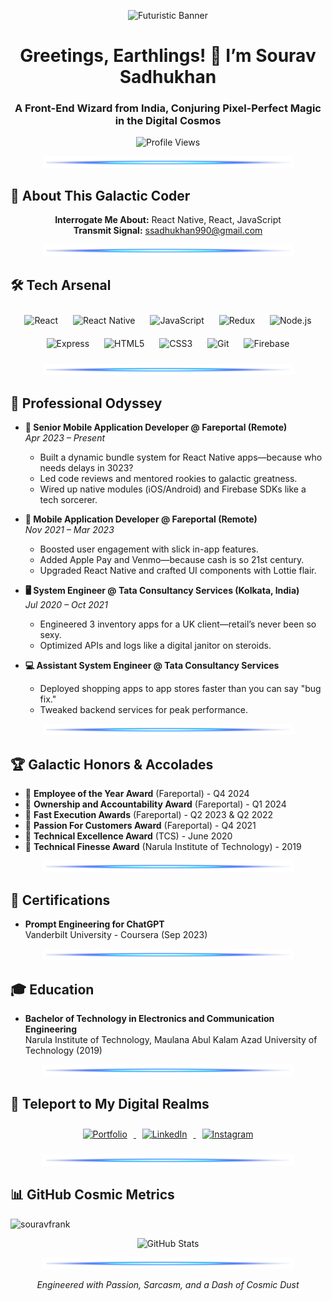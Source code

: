<!-- FUTURISTIC HEADER BANNER -->
<p align="center">
  <img src="https://via.placeholder.com/1200x300.png?text=Sourav+Sadhukhan+-+Front-End+Wizard" alt="Futuristic Banner" style="max-width:100%;">
  <!-- Replace with a cyberpunk/neon-themed banner featuring your name and title -->
</p>

<h1 align="center">Greetings, Earthlings! 👋 I’m Sourav Sadhukhan</h1>
<h3 align="center">A Front-End Wizard from India, Conjuring Pixel-Perfect Magic in the Digital Cosmos</h3>

<p align="center">
  <img src="https://komarev.com/ghpvc/?username=souravfrank&label=Profile%20Views&color=0e0ba2&style=plastic" alt="Profile Views" />
</p>

<!-- NEON DIVIDER -->
<p align="center">
  <img src="./assets/neon_devider.png" alt="Neon Divider" style="max-width:80%;">
  <!-- Replace with a neon glowing line graphic -->
</p>

## 🌌 About This Galactic Coder

<p align="center">
  <strong>Interrogate Me About:</strong> React Native, React, JavaScript <br>
  <strong>Transmit Signal:</strong> <a href="mailto:ssadhukhan990@gmail.com">ssadhukhan990@gmail.com</a>
</p>

<!-- NEON DIVIDER -->
<p align="center">
  <img src="./assets/neon_devider.png" alt="Neon Divider" style="max-width:80%;">
</p>

## 🛠️ Tech Arsenal

<p align="center">
  <img src="https://img.shields.io/badge/React-61DAFB?style=for-the-badge&logo=react&logoColor=black" alt="React" style="padding: 10px;">
  <img src="https://img.shields.io/badge/React_Native-20232A?style=for-the-badge&logo=react&logoColor=61DAFB" alt="React Native" style="padding: 10px;">
  <img src="https://img.shields.io/badge/JavaScript-F7DF1E?style=for-the-badge&logo=javascript&logoColor=black" alt="JavaScript" style="padding: 10px;">
  <img src="https://img.shields.io/badge/Redux-764ABC?style=for-the-badge&logo=redux&logoColor=white" alt="Redux" style="padding: 10px;">
  <img src="https://img.shields.io/badge/Node.js-339933?style=for-the-badge&logo=nodedotjs&logoColor=white" alt="Node.js" style="padding: 10px;">
  <img src="https://img.shields.io/badge/Express-000000?style=for-the-badge&logo=express&logoColor=white" alt="Express" style="padding: 10px;">
  <img src="https://img.shields.io/badge/HTML5-E34F26?style=for-the-badge&logo=html5&logoColor=white" alt="HTML5" style="padding: 10px;">
  <img src="https://img.shields.io/badge/CSS3-1572B6?style=for-the-badge&logo=css3&logoColor=white" alt="CSS3" style="padding: 10px;">
  <img src="https://img.shields.io/badge/Git-F05032?style=for-the-badge&logo=git&logoColor=white" alt="Git" style="padding: 10px;">
  <img src="https://img.shields.io/badge/Firebase-FFCA28?style=for-the-badge&logo=firebase&logoColor=black" alt="Firebase" style="padding: 10px;">
</p>
<!-- Consider a custom graphic (e.g., radar chart) showing proficiency levels -->

<!-- NEON DIVIDER -->
<p align="center">
  <img src="./assets/neon_devider.png" alt="Neon Divider" style="max-width:80%;">
</p>

## 🚀 Professional Odyssey

- **🚀 Senior Mobile Application Developer @ Fareportal (Remote)**  
  _Apr 2023 – Present_

  - Built a dynamic bundle system for React Native apps—because who needs delays in 3023?
  - Led code reviews and mentored rookies to galactic greatness.
  - Wired up native modules (iOS/Android) and Firebase SDKs like a tech sorcerer.

- **📱 Mobile Application Developer @ Fareportal (Remote)**  
  _Nov 2021 – Mar 2023_

  - Boosted user engagement with slick in-app features.
  - Added Apple Pay and Venmo—because cash is so 21st century.
  - Upgraded React Native and crafted UI components with Lottie flair.

- **🖥️ System Engineer @ Tata Consultancy Services (Kolkata, India)**  
  _Jul 2020 – Oct 2021_

  - Engineered 3 inventory apps for a UK client—retail’s never been so sexy.
  - Optimized APIs and logs like a digital janitor on steroids.

- **💻 Assistant System Engineer @ Tata Consultancy Services**
  - Deployed shopping apps to app stores faster than you can say "bug fix."
  - Tweaked backend services for peak performance.
  <!-- Replace with a timeline graphic for a futuristic vibe -->

<!-- NEON DIVIDER -->
<p align="center">
  <img src="./assets/neon_devider.png" alt="Neon Divider" style="max-width:80%;">
</p>

## 🏆 Galactic Honors & Accolades

- 🏅 **Employee of the Year Award** (Fareportal) - Q4 2024
- 🏅 **Ownership and Accountability Award** (Fareportal) - Q1 2024
- 🏅 **Fast Execution Awards** (Fareportal) - Q2 2023 & Q2 2022
- 🏅 **Passion For Customers Award** (Fareportal) - Q4 2021
- 🏅 **Technical Excellence Award** (TCS) - June 2020
- 🏅 **Technical Finesse Award** (Narula Institute of Technology) - 2019
<!-- Replace with a trophy/medal graphic showcasing all awards -->

<!-- NEON DIVIDER -->
<p align="center">
  <img src="./assets/neon_devider.png" alt="Neon Divider" style="max-width:80%;">
</p>

## 📜 Certifications

- **Prompt Engineering for ChatGPT**  
  Vanderbilt University - Coursera (Sep 2023)
  <!-- Add a badge or certificate icon -->

<!-- NEON DIVIDER -->
<p align="center">
  <img src="./assets/neon_devider.png" alt="Neon Divider" style="max-width:80%;">
</p>

## 🎓 Education

- **Bachelor of Technology in Electronics and Communication Engineering**  
  Narula Institute of Technology, Maulana Abul Kalam Azad University of Technology (2019)
  <!-- Add a diploma icon -->

<!-- NEON DIVIDER -->
<p align="center">
  <img src="./assets/neon_devider.png" alt="Neon Divider" style="max-width:80%;">
</p>

## 🔗 Teleport to My Digital Realms

<p align="center">
  <a href="https://souravfrank.github.io/about-me/" target="_blank">
    <img src="https://img.shields.io/badge/Portfolio-0e0ba2?style=for-the-badge&logo=about.me&logoColor=white" alt="Portfolio" style="padding: 10px;">
  </a>
  <a href="https://linkedin.com/in/souravsadhukhan" target="_blank">
    <img src="https://img.shields.io/badge/LinkedIn-0A66C2?style=for-the-badge&logo=linkedin&logoColor=white" alt="LinkedIn" style="padding: 10px;">
  </a>
  <a href="https://instagram.com/frank_2282" target="_blank">
    <img src="https://img.shields.io/badge/Instagram-E4405F?style=for-the-badge&logo=instagram&logoColor=white" alt="Instagram" style="padding: 10px;">
  </a>
</p>

<!-- NEON DIVIDER -->
<p align="center">
  <img src="./assets/neon_devider.png" alt="Neon Divider" style="max-width:80%;">
</p>

## 📊 GitHub Cosmic Metrics

<p align="left">
  <img src="https://github-readme-stats.vercel.app/api/top-langs?username=souravfrank&show_icons=true&theme=dark&locale=en&layout=compact" alt="souravfrank" />
</p>

<p align="center">
  <img src="https://github-readme-stats.vercel.app/api?username=souravfrank&show_icons=true&theme=dark&locale=en" alt="GitHub Stats" />
</p>

<!-- FUTURISTIC FOOTER -->
<p align="center">
  <img src="./assets/neon_devider.png" alt="Neon Divider" style="max-width:80%;">
</p>

<p align="center">
  <em>Engineered with Passion, Sarcasm, and a Dash of Cosmic Dust</em>
</p>

